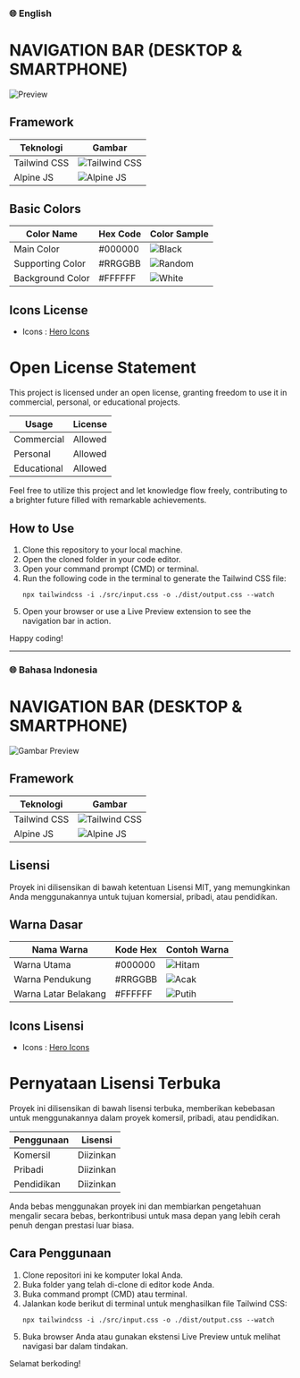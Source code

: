 ### 🌐 English
# NAVIGATION BAR (DESKTOP & SMARTPHONE)

![Preview](https://github.com/yorisofficial/Plugin_widget/blob/main/All_Navbar/navbar_bottom_v2/img/Preview.png)

## Framework

| Teknologi        | Gambar                                                |
|------------------|------------------------------------------------------|
| Tailwind CSS     | ![Tailwind CSS](https://avatars.githubusercontent.com/u/67109815?s=40) |
| Alpine JS        | ![Alpine JS](https://avatars.githubusercontent.com/u/59030169?s=40) |

## Basic Colors

| Color Name         | Hex Code   | Color Sample   |
|--------------------|------------|----------------|
| Main Color         | #000000    | ![Black](https://via.placeholder.com/20/000000?text=+)     |
| Supporting Color   | #RRGGBB    | ![Random](https://via.placeholder.com/20/RRGGBB?text=+)    |
| Background Color   | #FFFFFF    | ![White](https://via.placeholder.com/20/FFFFFF?text=+)     |


## Icons License
- Icons : <a href="https://heroicons.com/">Hero Icons</a>

# Open License Statement

This project is licensed under an open license, granting freedom to use it in commercial, personal, or educational projects.

| Usage         | License  |
|---------------|----------|
| Commercial    | Allowed  |
| Personal      | Allowed  |
| Educational   | Allowed  |

Feel free to utilize this project and let knowledge flow freely, contributing to a brighter future filled with remarkable achievements.

## How to Use

1. Clone this repository to your local machine.
2. Open the cloned folder in your code editor.
3. Open your command prompt (CMD) or terminal.
4. Run the following code in the terminal to generate the Tailwind CSS file:
    ```
    npx tailwindcss -i ./src/input.css -o ./dist/output.css --watch
    ```
5. Open your browser or use a Live Preview extension to see the navigation bar in action.

Happy coding!

---------------------------------------------------------------------------------------------------------------------------

### 🌐 Bahasa Indonesia
# NAVIGATION BAR (DESKTOP & SMARTPHONE)

![Gambar Preview](https://github.com/yorisofficial/Plugin_widget/blob/main/All_Navbar/navbar_bottom_v2/img/Preview.png)

## Framework

| Teknologi        | Gambar                                                |
|------------------|------------------------------------------------------|
| Tailwind CSS     | ![Tailwind CSS](https://avatars.githubusercontent.com/u/67109815?s=40) |
| Alpine JS        | ![Alpine JS](https://avatars.githubusercontent.com/u/59030169?s=40) |




## Lisensi

Proyek ini dilisensikan di bawah ketentuan Lisensi MIT, yang memungkinkan Anda menggunakannya untuk tujuan komersial, pribadi, atau pendidikan.

## Warna Dasar

| Nama Warna         | Kode Hex   | Contoh Warna   |
|--------------------|------------|----------------|
| Warna Utama        | #000000    | ![Hitam](https://via.placeholder.com/20/000000?text=+)    |
| Warna Pendukung    | #RRGGBB    | ![Acak](https://via.placeholder.com/20/RRGGBB?text=+)      |
| Warna Latar Belakang | #FFFFFF  | ![Putih](https://via.placeholder.com/20/FFFFFF?text=+)   |


## Icons Lisensi
- Icons : <a href="https://heroicons.com/">Hero Icons</a>

# Pernyataan Lisensi Terbuka

Proyek ini dilisensikan di bawah lisensi terbuka, memberikan kebebasan untuk menggunakannya dalam proyek komersil, pribadi, atau pendidikan.

| Penggunaan    | Lisensi   |
|--------------|-----------|
| Komersil     | Diizinkan |
| Pribadi      | Diizinkan |
| Pendidikan   | Diizinkan |

Anda bebas menggunakan proyek ini dan membiarkan pengetahuan mengalir secara bebas, berkontribusi untuk masa depan yang lebih cerah penuh dengan prestasi luar biasa.

## Cara Penggunaan

1. Clone repositori ini ke komputer lokal Anda.
2. Buka folder yang telah di-clone di editor kode Anda.
3. Buka command prompt (CMD) atau terminal.
4. Jalankan kode berikut di terminal untuk menghasilkan file Tailwind CSS:
    ```
    npx tailwindcss -i ./src/input.css -o ./dist/output.css --watch
    ```
5. Buka browser Anda atau gunakan ekstensi Live Preview untuk melihat navigasi bar dalam tindakan.

Selamat berkoding!

